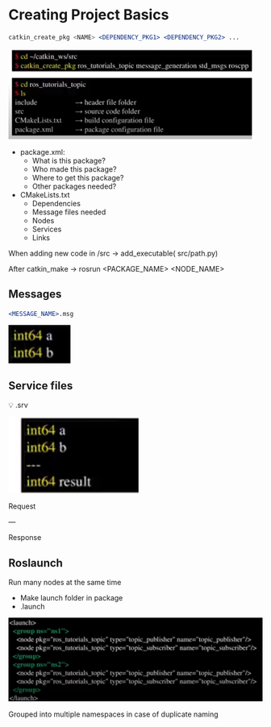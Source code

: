 # Creating Project Basics

```jsx
catkin_create_pkg <NAME> <DEPENDENCY_PKG1> <DEPENDENCY_PKG2> ...
```

![Untitled](../../docs/ros/basics/Creating%20Project%20Basics/Untitled.png)

- package.xml:
    - What is this package?
    - Who made this package?
    - Where to get this package?
    - Other packages needed?
- CMakeLists.txt
    - Dependencies
    - Message files needed
    - Nodes
    - Services
    - Links
    

When adding new code in /src → add_executable(<NAME OF NODE> src/path.py)

After catkin_make → rosrun <PACKAGE_NAME> <NODE_NAME>

## Messages

```jsx
<MESSAGE_NAME>.msg
```

![Untitled](../../docs/ros/basics/Creating%20Project%20Basics/Untitled%201.png)

## Service files

<aside>
💡 <SERVICE_NAME>.srv

</aside>

![Untitled](../../docs/ros/basics/Creating%20Project%20Basics/Untitled%202.png)

Request

—

Response

## Roslaunch

Run many nodes at the same time

- Make launch folder in package
- <NAME>.launch

![Untitled](../../docs/ros/basics/Creating%20Project%20Basics/Untitled%203.png)

Grouped into multiple namespaces in case of duplicate naming